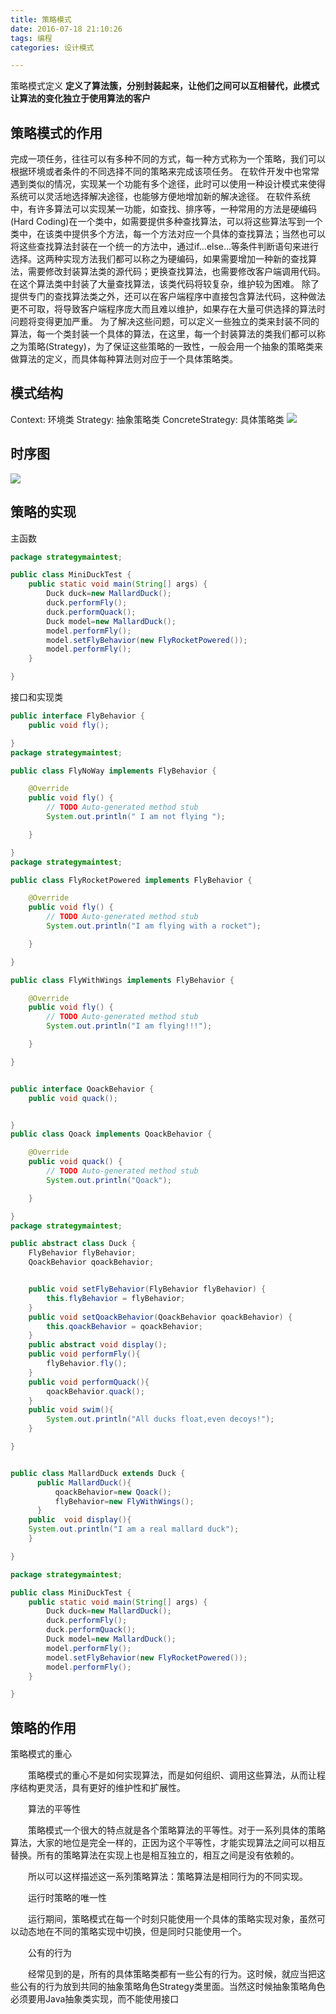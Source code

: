 ```yaml
---
title: 策略模式
date: 2016-07-18 21:10:26
tags: 编程
categories: 设计模式

---
```

策略模式定义 **定义了算法簇，分别封装起来，让他们之间可以互相替代，此模式让算法的变化独立于使用算法的客户**
## 策略模式的作用
完成一项任务，往往可以有多种不同的方式，每一种方式称为一个策略，我们可以根据环境或者条件的不同选择不同的策略来完成该项任务。
在软件开发中也常常遇到类似的情况，实现某一个功能有多个途径，此时可以使用一种设计模式来使得系统可以灵活地选择解决途径，也能够方便地增加新的解决途径。
在软件系统中，有许多算法可以实现某一功能，如查找、排序等，一种常用的方法是硬编码(Hard Coding)在一个类中，如需要提供多种查找算法，可以将这些算法写到一个类中，在该类中提供多个方法，每一个方法对应一个具体的查找算法；当然也可以将这些查找算法封装在一个统一的方法中，通过if…else…等条件判断语句来进行选择。这两种实现方法我们都可以称之为硬编码，如果需要增加一种新的查找算法，需要修改封装算法类的源代码；更换查找算法，也需要修改客户端调用代码。在这个算法类中封装了大量查找算法，该类代码将较复杂，维护较为困难。
除了提供专门的查找算法类之外，还可以在客户端程序中直接包含算法代码，这种做法更不可取，将导致客户端程序庞大而且难以维护，如果存在大量可供选择的算法时问题将变得更加严重。
为了解决这些问题，可以定义一些独立的类来封装不同的算法，每一个类封装一个具体的算法，在这里，每一个封装算法的类我们都可以称之为策略(Strategy)，为了保证这些策略的一致性，一般会用一个抽象的策略类来做算法的定义，而具体每种算法则对应于一个具体策略类。
<!--more-->

## 模式结构
Context: 环境类
Strategy: 抽象策略类
ConcreteStrategy: 具体策略类
![](http://oa7hsarrh.bkt.clouddn.com/%E7%AD%96%E7%95%A5%E6%A8%A1%E5%BC%8F.jpg)

## 时序图
![](http://oa7hsarrh.bkt.clouddn.com/seq_Strategy.jpg)
## 策略的实现
主函数
```java
package strategymaintest;

public class MiniDuckTest {
	public static void main(String[] args) {
		Duck duck=new MallardDuck();
		duck.performFly();
		duck.performQuack();
		Duck model=new MallardDuck();
		model.performFly();
		model.setFlyBehavior(new FlyRocketPowered());
		model.performFly();
	}

}

```

接口和实现类
```java
public interface FlyBehavior {
	public void fly();

}
package strategymaintest;

public class FlyNoWay implements FlyBehavior {

	@Override
	public void fly() {
		// TODO Auto-generated method stub
		System.out.println(" I am not flying ");

	}

}
package strategymaintest;

public class FlyRocketPowered implements FlyBehavior {

	@Override
	public void fly() {
		// TODO Auto-generated method stub
		System.out.println("I am flying with a rocket");

	}

}

public class FlyWithWings implements FlyBehavior {

	@Override
	public void fly() {
		// TODO Auto-generated method stub
		System.out.println("I am flying!!!");

	}

}

```
```java

public interface QoackBehavior {
	public void quack();


}
public class Qoack implements QoackBehavior {

	@Override
	public void quack() {
		// TODO Auto-generated method stub
		System.out.println("Qoack");

	}

}
package strategymaintest;

public abstract class Duck {
	FlyBehavior flyBehavior;
	QoackBehavior qoackBehavior;


	public void setFlyBehavior(FlyBehavior flyBehavior) {
		this.flyBehavior = flyBehavior;
	}
	public void setQoackBehavior(QoackBehavior qoackBehavior) {
		this.qoackBehavior = qoackBehavior;
	}
	public abstract void display();
	public void performFly(){
		flyBehavior.fly();
	}
	public void performQuack(){
		qoackBehavior.quack();
	}
	public void swim(){
		System.out.println("All ducks float,even decoys!");
	}

}


public class MallardDuck extends Duck {
	  public MallardDuck(){
		  qoackBehavior=new Qoack();
		  flyBehavior=new FlyWithWings();
	  }
	public  void display(){
	System.out.println("I am a real mallard duck");
	}

}

package strategymaintest;

public class MiniDuckTest {
	public static void main(String[] args) {
		Duck duck=new MallardDuck();
		duck.performFly();
		duck.performQuack();
		Duck model=new MallardDuck();
		model.performFly();
		model.setFlyBehavior(new FlyRocketPowered());
		model.performFly();
	}

}


```



## 策略的作用
策略模式的重心

　　策略模式的重心不是如何实现算法，而是如何组织、调用这些算法，从而让程序结构更灵活，具有更好的维护性和扩展性。

　　算法的平等性

　　策略模式一个很大的特点就是各个策略算法的平等性。对于一系列具体的策略算法，大家的地位是完全一样的，正因为这个平等性，才能实现算法之间可以相互替换。所有的策略算法在实现上也是相互独立的，相互之间是没有依赖的。

　　所以可以这样描述这一系列策略算法：策略算法是相同行为的不同实现。

　　运行时策略的唯一性

　　运行期间，策略模式在每一个时刻只能使用一个具体的策略实现对象，虽然可以动态地在不同的策略实现中切换，但是同时只能使用一个。

　　公有的行为

　　经常见到的是，所有的具体策略类都有一些公有的行为。这时候，就应当把这些公有的行为放到共同的抽象策略角色Strategy类里面。当然这时候抽象策略角色必须要用Java抽象类实现，而不能使用接口
